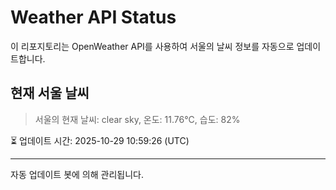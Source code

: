 
# Weather API Status

이 리포지토리는 OpenWeather API를 사용하여 서울의 날씨 정보를 자동으로 업데이트합니다.

## 현재 서울 날씨
> 서울의 현재 날씨: clear sky, 온도: 11.76°C, 습도: 82%

⏳ 업데이트 시간: 2025-10-29 10:59:26 (UTC)

---
자동 업데이트 봇에 의해 관리됩니다.
